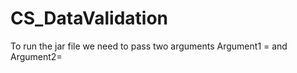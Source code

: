 # CS_DataValidation
To run the jar file we need to pass two arguments Argument1 = <URL to be Validated> and Argument2= <Location of json-schema.json file>
